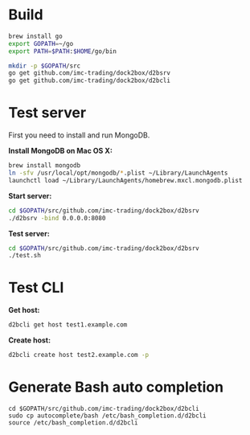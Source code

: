 # Build

```bash
brew install go
export GOPATH=~/go
export PATH=$PATH:$HOME/go/bin

mkdir -p $GOPATH/src
go get github.com/imc-trading/dock2box/d2bsrv
go get github.com/imc-trading/dock2box/d2bcli
```

# Test server

First you need to install and run MongoDB.

**Install MongoDB on Mac OS X:**

```bash
brew install mongodb
ln -sfv /usr/local/opt/mongodb/*.plist ~/Library/LaunchAgents
launchctl load ~/Library/LaunchAgents/homebrew.mxcl.mongodb.plist
```

**Start server:**

```bash
cd $GOPATH/src/github.com/imc-trading/dock2box/d2bsrv
./d2bsrv -bind 0.0.0.0:8080
```

**Test server:**

```bash
cd $GOPATH/src/github.com/imc-trading/dock2box/d2bsrv
./test.sh
```

# Test CLI

**Get host:**

```bash
d2bcli get host test1.example.com
```

**Create host:**

```bash
d2bcli create host test2.example.com -p
```

# Generate Bash auto completion

```
cd $GOPATH/src/github.com/imc-trading/dock2box/d2bcli
sudo cp autocomplete/bash /etc/bash_completion.d/d2bcli
source /etc/bash_completion.d/d2bcli
```
